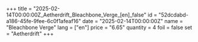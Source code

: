 +++
title = "2025-02-14T00:00:00Z_Aetherdrift_Bleachbone_Verge_[en]_false"
id = "52dcdabd-a186-45fe-9fee-6c0f1afeaf16"
date = "2025-02-14T00:00:00Z"
name = "Bleachbone Verge"
lang = ["en"]
price = "6.65"
quantity = 4
foil = false
set = "Aetherdrift"
+++
